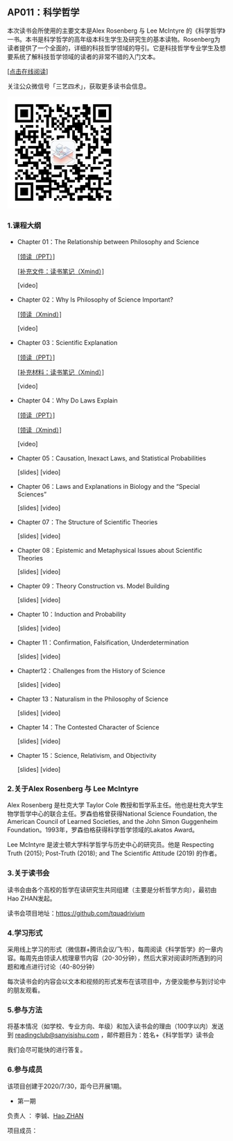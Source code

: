 

## AP011：科学哲学

本次读书会所使用的主要文本是Alex Rosenberg 与 Lee McIntyre 的《科学哲学》一书。本书是科学哲学的高年级本科生学生及研究生的基本读物。Rosenberg为读者提供了一个全面的，详细的科技哲学领域的导引。它是科技哲学专业学生及想要系统了解科技哲学领域的读者的非常不错的入门文本。

[[点击在线阅读]](https://tquadrivium.github.io/philosophyofscience/)

关注公众微信号「三艺四术」，获取更多读书会信息。

![](img/qrcode.jpg)

### 1.课程大纲

- Chapter 01：The Relationship between Philosophy and Science

  [[领读（PPT）]](slides/01_1.pdf) 
  
  [[补充文件：读书笔记（Xmind）]](slides/01_2.pdf)
  
  [video]

- Chapter 02：Why Is Philosophy of Science Important?

  [[领读（Xmind）]](slides/02_1.pdf) 
  
  [video]

- Chapter 03：Scientific Explanation

  [[领读（PPT）]](slides/03_1.pdf) 
  
  [[补充材料：读书笔记（Xmind）]](slides/03_2.pdf)
  
  [video]

- Chapter 04：Why Do Laws Explain

  [[领读（PPT）]](slides/04_1.pdf) 
  
  [[领读（Xmind）]](slides/04_2.pdf)
  
  [video]

- Chapter 05：Causation, Inexact Laws, and Statistical Probabilities

  [slides] [video]
  
- Chapter 06：Laws and Explanations in Biology and the “Special Sciences”

  [slides] [video]
  
- Chapter 07：The Structure of Scientific Theories

  [slides] [video]

- Chapter 08：Epistemic and Metaphysical Issues about Scientific Theories

  [slides] [video]

- Chapter 09：Theory Construction vs. Model Building

  [slides] [video]

- Chapter 10：Induction and Probability

  [slides] [video]

- Chapter 11：Confirmation, Falsification, Underdetermination

  [slides] [video]

- Chapter12：Challenges from the History of Science

  [slides] [video]

- Chapter 13：Naturalism in the Philosophy of Science

  [slides] [video]

- Chapter 14：The Contested Character of Science

  [slides] [video]

- Chapter 15：Science, Relativism, and Objectivity

  [slides] [video]

### 2.关于Alex Rosenberg 与 Lee McIntyre

Alex Rosenberg 是杜克大学 Taylor Cole 教授和哲学系主任。他也是杜克大学生物学哲学中心的联合主任。罗森伯格曾获得National Science Foundation, the American Council of Learned Societies, and the John Simon Guggenheim Foundation。1993年，罗森伯格获得科学哲学领域的Lakatos Award。

Lee McIntyre 是波士顿大学科学哲学与历史中心的研究员。他是 Respecting Truth (2015); Post-Truth (2018); and The Scientific Attitude (2019) 的作者。

### 3.关于读书会

读书会由各个高校的哲学在读研究生共同组建（主要是分析哲学方向），最初由Hao ZHAN发起。

读书会项目地址：https://github.com/tquadrivium

### 4.学习形式

采用线上学习的形式（微信群+腾讯会议/飞书），每周阅读《科学哲学》的一章内容。每周先由领读人梳理章节内容（20-30分钟），然后大家对阅读时所遇到的问题和难点进行讨论（40-80分钟）

每次读书会的内容会以文本和视频的形式发布在该项目中，方便没能参与到讨论中的朋友观看。

### 5.参与方法

将基本情况（如学校、专业方向、年级）和加入读书会的理由（100字以内）发送到 [readingclub@sanyisishu.com](mailto:readingclub@sanyisishu.com) ，邮件题目为：姓名+《科学哲学》读书会

我们会尽可能快的进行答复。



### 6.参与成员

该项目创建于2020/7/30，距今已开展1期。

- 第一期

负责人	：	李铖、[Hao ZHAN](https://github.com/zhanhao93)

项目成员：	

